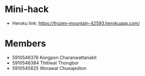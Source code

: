 # Mini-hack
* Heroku link: https://frozen-mountain-42593.herokuapp.com/

# Members
* 5910546376 Kongpon Charanwattanakit
* 5910546384 Thitiwat Thongbor
* 5910545825 Worawat Chueajedton

